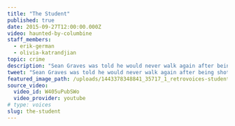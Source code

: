 ```yaml
---
title: "The Student"
published: true
date: 2015-09-27T12:00:00.000Z
video: haunted-by-columbine
staff_members:
  - erik-german
  - olivia-katrandjian
topic: crime
description: "Sean Graves was told he would never walk again after being shot during the attack at Columbine High School. This is the story of what happened next."
tweet: "Sean Graves was told he would never walk again after being shot during the attack at Columbine High School. This is the story of what happened next."
featured_image_path: /uploads/1443378348841_35717_1_retrovoices-student.jpg
source_video:
  video_id: W405uPubSWo
  video_provider: youtube
# type: voices
slug: the-student
---
```

